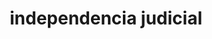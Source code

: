 ---
layout: tag
title: independencia judicial
pagetag: independencia-judicial
url: /tag/independencia-judicial/
---